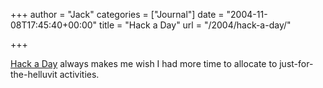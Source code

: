 +++
author = "Jack"
categories = ["Journal"]
date = "2004-11-08T17:45:40+00:00"
title = "Hack a Day"
url = "/2004/hack-a-day/"

+++

[Hack a Day][1] always makes me wish I had more time to allocate to just-for-the-helluvit activities.

 [1]: http://www.hackaday.com/